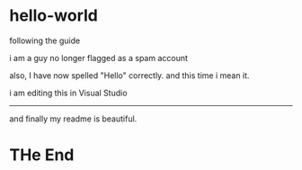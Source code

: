 # hello-world
following the guide


i am a guy no longer flagged as a spam account

also, I have now spelled "Hello" correctly. and this time i mean it.


i am editing this in Visual Studio

---

and finally my readme is beautiful.

# THe End
